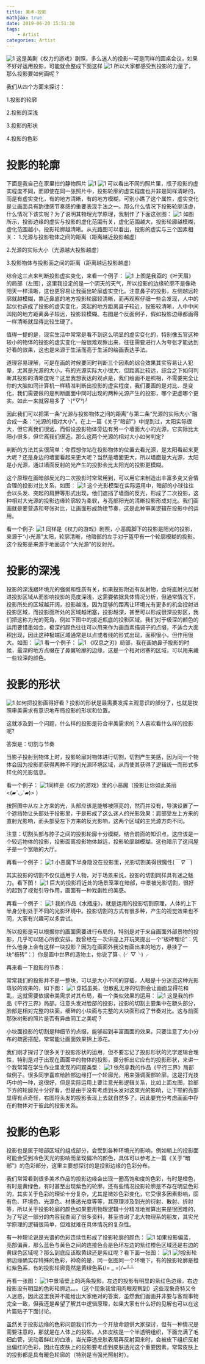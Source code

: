 ```yaml
---
title: 美术-投影
mathjax: true
date: 2019-06-20 15:51:38
tags:
    - Artist
categories: Artist
---
```

![1](1.jpg)
这是美剧《权力的游戏》剧照，多么迷人的投影～可是同样的圆桌会议，如果不好好运用投影，可能就会整成下面这样
![1](2.jpg)
所以大家都感受到投影的力量了，那么投影要如何画呢？

我们从四个方面来探讨：

1.投影的轮廓

2.投影的深浅

3.投影的形状

4.投影的色彩
# 投影的轮廓

下面是我自己在家里拍的静物照片
![1](3.jpg)
![1](4.jpg)
可以看出不同的照片里，瓶子投影的虚实程度不同，而即使在同一张照片中，投影轮廓的虚实程度也并非是同样清晰的，而是有虚实变化，有的地方清晰，有的地方模糊，可别小瞧了这个属性，虚实变化是让画面具有韵律感节奏感的重要表现手法之一。那么什么情况下投影轮廓该虚，什么情况下该实呢？为了说明其物理光学原理，我制作了下面这张图：
![1](5.jpg)
如图所示，投影边缘的虚实与投影的虚化范围有关，虚化范围越大，投影轮廓越模糊，虚化范围越小，投影轮廓越清晰。从光路图可以看出，投影的虚实与三个因素相关：
1.光源与投影物体之间的距离（距离越近投影越虚）

2.光源的实际大小（光源越大投影越虚）

3.投影物体与投影面之间的距离（距离越远投影越虚）

综合这三点来判断投影虚实变化，来看一个例子：
![1](6.jpg)
上图是我画的《叶天眉》的局部（左图），这里我设定的是一个阴天的天气，所以投影的边缘轮廓不是像艳阳天一样清晰，这也更容易让我画出轮廓虚实变化。注意鼻子的投影，左侧越远轮廓就越模糊，靠近鼻底的地方投影轮廓较清晰，而再观察仔细一些会发现，人中的起伏也造成了投影的虚实变化，突起的地方距离鼻子较近，投影较清晰，人中中间凹陷的地方距离鼻子较远，投影较模糊。右图是个反面例子，假如投影边缘都画得一样清晰就显得比较生硬了。

值得一提的是，现实生活中常常是看不到这么明显的虚实变化的，特别像五官这种较小的物体的投影的虚实变化一般很难观察出来，往往需要进行人为夸张才能达到好看的效果，这也是来源于生活而高于生活的绘画表达手法。

道理容易理解，可是在画的时候要同时判断三个因素的综合效果其实容易让人犯晕，尤其是光源的大小，有的光源实际大小很大，但距离比较远，综合之下如何判断其投影的清晰度呢？这里我想表达的观点是，我们绘画不是照相，不需要完全让你的大脑如同计算机一样精准判断出投影的虚实程度，我们要画的是对比、是变化，我们需要做的是判断画面中同时出现的两种光源产生的投影，哪个更虚哪个更实。如此一来就容易多了╰(*°▽°*)╯    

因此我们可以把第一条“光源与投影物体之间的距离”与第二条“光源的实际大小”融合成一条：“光源的相对大小”。在上一篇《关于“暗部”》中提到过，太阳实际很大，但它离我们很远，而假设投影物体旁边有另一个墙面大小的光源，它实际比太阳小很多，但它离我们很近。那么这两个光源的相对大小如何判定?

判断的方法其实很简单：你假想你站在投影物体的位置去看光源，是太阳看起来更大呢？还是身边的墙面看起来更大呢？当然是墙面更大，所以墙面是大光源，太阳是小光源，通过墙面反射的光产生的投影会比太阳光的投影更模糊。

这个原理在画暗部反光的二次投影时常常用到，可以用它来制造出丰富多变又合情合理的投影对比关系，如图：
![1](7.jpg)
这个光影模型在实际运用中，暗部的小球往往会以头发、突起的肩胛等形式出现，他们遮挡了墙面的反光，形成了二次投影，这种相对大光源的投影边缘轮廓较为柔软，与亮部阳光的清晰投影形成对比。我们画画就是要营造和夸张对比，让画面形成韵律节奏，这是此种审美逻辑在投影中的运用。

看一个例子:
![1](8.jpg)
同样是《权力的游戏》剧照，小恶魔脚下的投影是阳光的投影，来源于“小光源”太阳，轮廓清晰，他暗部的左手对于盔甲有一个轮廓模糊的投影，这个投影是来源于地面这个“大光源”的反射光。



# 投影的深浅

投影的深浅跟环境光的强弱和性质有关，如果投影附近有反射物，会将直射光反射进投影区域从而影响投影的亮度深浅，这需要依据具体情况分析，但通常情况下，投影所处的区域越开阔，投影越浅，因为足够的距离让环境光有更多的机会投射进投影区域，而投影面所处的区域越闭塞，投影越深，甚至可以形成很深投影区，我们把这称为光的死角，例如下图中的接近瓶底的投影区域。我们对于极深的颜色的运用要惜墨如金，极深的颜色往往可以用来作为画面素描调子的点缀，不适合大面积出现，因此这种极端区域通常是以点或者线的形式出现，面积很小，但作用很大。如图：
![1](3.jpg)
看一个例子：
![1](9.jpg)
《叹息之刃》局部，我在画她鼻子投影的时候，最深的地方点缀在了鼻翼轮廓的边缘，这是一个相对闭塞的区域，可以用来藏一些较深的颜色。
# 投影的形状
![1](10.jpg)
如何把投影画得好看？投影的形状是最需要发挥主观意识的部分了，也就是按照审美需求有意识地布局投影的形状和位置。

这就涉及到一个问题，什么样的投影是符合审美需求的？人喜欢看什么样的投影呢?

答案是：切割与节奏

当影子投射到物体上时，投影轮廓对物体进行切割，切割产生美感，因为同一个物体会因为投影而获得两种不同的光源环境区域，从而使其获得了逻辑统一而形式多样化的光影信息。

看一个例子：
![1](11.jpg)
​同样是《权力的游戏》里的小恶魔（投影让你如此美丽<(▰˘◡˘▰)> ）

按照图中从左上方来的光，头部应该是能够被照亮的，然而并没有，导演设置了一个遮挡物让头部处于投影里，于是形成了这么迷人的光影效果：肩部受左上方来的直射光影响，而头部受左下方来的反光影响，这两个区域的主光源方向不同。

注意：切割头部与脖子之间的投影轮廓十分模糊，结合前面的知识点，这应该是一个较远物体的投影，投影面离投影物体越远，投影轮廓越模糊。这也暗示了这间屋子是一个宽敞的大厅。

再看一个例子：
![1](12.jpg)
小恶魔下半身隐没在投影里，光影切割美得很魔性(*￣∇￣*)

其实投影的切割不仅仅适用于人物，对于场景来说，投影的切割同样具有迷之魅力。看下图！
![1](13.jpg)
巨大的投影将近处的场景笼罩在暗部，中景被光影切割，很好的起到了视觉引导作用，画面有一种戏剧性的美感。

再看一个例子：
![1](14.jpg)
我的作品《水瓶座》，就是运用的投影切割原理，人体的上下半身分别处于不同的光影环境中。投影切割的方式有很多种，产生的视觉效果也不同，大家有兴趣可以多尝试。

所以投影是可以根据你的画面需要进行布局的，特别是对于来自画面外部景物的投影，几乎可以随心所欲安排。我曾经在一次讲座上开玩笑提出一个“板砖理论”：凭什么他身上会有这样一块投影？因为在画面外我没有画出来的地方，悬挂了一块“板砖”：）你是画中世界的造物主，你说了算╮(╯▽╰)╭    

再来看一下投影的节奏：

常常我们的投影并不是一整块，可以是大小不同的穿插，人眼是十分迷恋这种光影斑驳的效果的，如下图：
![1](15.jpg)
穿插虽美，但散乱无序的切割会让画面显得花和乱，这就需要依据审美需求对其布局，看一个类似效果的运用：
![1](16.jpg)
这是我的作品《平行三界》局部。注意头发对脸部的投影，投影的切割主要集中在额头部分，脸部是相对完整的块面，细碎的小块面与完整的大块面形成了节奏对比。这与前面那张树影的照片是否有异曲同工之美呢？

小块面投影的切割是种细节的点缀，能够起到丰富画面的效果，只要注意了大小分布的疏密搭配，常常能让画面效果锦上添花。

我们刚才探讨了很多关于投影形状的运用，但不要忘记了投影形状的光学逻辑合理性，特别是对于出现在画面中的物体的投影，要分析出它应有的投影形状，来讲一个我常常在学生作业里发现的问题类型：
![1](17.jpg)
依然拿我的作品《平行三界》局部做例子。很多同学喜欢给脸部边缘打一个轮廓光，用来强调面部轮廓，这是打光技巧中的一种，这很好，但是实际运用上要注意光影逻辑关系，比如上面左图，脸部下方的轮廓光十分好看，但是由于没有考虑到头发对这束光的影响，让下颚的亮部显得有点奇怪，右图将头发的投影表现上去就自然多了。因此要充分考虑画面中存在的物体对于彼此的投影关系。

# 投影的色彩

投影也是属于暗部区域的组成部分，会受到各种环境光的影响，例如朝上的投影面可能会受到冷色天光的影响而呈现偏冷的颜色，具体可以参考上一篇《关于“暗部”》的色彩部分，这里主要想探讨的是投影边缘的色彩分布。

我们常常看到很多美术作品的投影边缘会出现一圈高饱和度的色彩，有时是橙色，有时是黄绿色，有时甚至出现紫色的轮廓，还有些情况投影轮廓是不存在明显色彩的，其实关于色彩的理论十分复杂，尤其是微妙色彩变化，它受很多因素影响，固有色、环境色、光源色、材质透光度等等，其原理涉及到光的衍射、散射、折射等，所以关于投影轮廓的颜色如果要用物理逻辑十分精准地推算出来是很困难的，为了写这一部分的内容我查阅了很多资料，甚至咨询了北大物理系的朋友，其实光学原理的逻辑很简单，但难就难在具体情况的复杂性。

有一种理论说是光谱的色彩连续性形成了投影轮廓的颜色：
![1](18.jpg)
如果投影偏蓝，亮部偏黄，那么蓝色与黄色之间的连接色会是色环左边的紫红橙色区域还是右边的黄绿色区域呢？那么到底应该取黄绿还是紫红呢？看下面一张图：
![1](19.jpg)
![1](20.jpg)
​投影轮廓边缘确实存特殊的色彩，神奇的是，同一张图同一个环境下，有的投影轮廓是橙红紫色系，有的投影轮廓竟然是黄绿色系(/= _ =)/~┴┴ 

再看一张图：
![1](21.jpg)
​中景墙壁上的两条投影，左边的投影有明显的紫红色边缘，右边投影没有明显的色彩轮廓边。。。（这个现象我曾用肉眼观察到）这些现象奇特又令人迷惑，因此这里我并不能给出大家绝对的答案，虽然我们画画并非要与客观事物完全一致，但我还是希望了解其中逻辑原理，如果大家有什么好的见解也可以在这片篇贴子下面讨论。

虽然关于投影边缘的色彩问题我们作为一个开放命题供大家探讨，但有一种情况是需要注意的，那就是在人体上的投影。人体皮肤是一个半透明组织，下面充满了毛细血管，流动着鲜红的血液，当光穿透皮肤表层再反射回来时，会被皮下组织反射出偏红的色彩，因此在皮肤上的投影要考虑到皮肤透光这个重要因素，常常皮肤上的投影都是具有暖色轮廓的（特别是当强光照射时）。